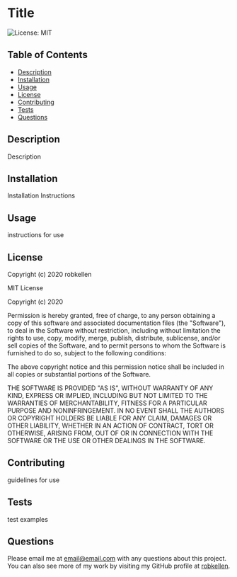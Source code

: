 
  # Title
  ![License: MIT](https://img.shields.io/badge/License-MIT-green.svg)
  
  ## Table of Contents
  * [Description](#description)
  * [Installation](#installation)
  * [Usage](#usage)
  * [License](#license)
  * [Contributing](#contributing)
  * [Tests](#tests)
  * [Questions](#questions)
    
  
  ## Description
  Description


  ## Installation 
  Installation Instructions

  ## Usage
  instructions for use

  ## License
  Copyright (c) 2020 robkellen
  
  MIT License

  Copyright (c) 2020 
    
  Permission is hereby granted, free of charge, to any person obtaining a copy of this software and associated documentation files (the "Software"), to deal in the Software without restriction, including without limitation the rights to use, copy, modify, merge, publish, distribute, sublicense, and/or sell copies of the Software, and to permit persons to whom the Software is furnished to do so, subject to the following conditions:
    
  The above copyright notice and this permission notice shall be included in all copies or substantial portions of the Software.
    
  THE SOFTWARE IS PROVIDED "AS IS", WITHOUT WARRANTY OF ANY KIND, EXPRESS OR IMPLIED, INCLUDING BUT NOT LIMITED TO THE WARRANTIES OF MERCHANTABILITY, FITNESS FOR A PARTICULAR PURPOSE AND NONINFRINGEMENT. IN NO EVENT SHALL THE AUTHORS OR COPYRIGHT HOLDERS BE LIABLE FOR ANY CLAIM, DAMAGES OR OTHER LIABILITY, WHETHER IN AN ACTION OF CONTRACT, TORT OR OTHERWISE, ARISING FROM, OUT OF OR IN CONNECTION WITH THE SOFTWARE OR THE USE OR OTHER DEALINGS IN THE SOFTWARE.

  ## Contributing
  guidelines for use

  ## Tests
  test examples
  
  ## Questions
  Please email me at email@email.com with any questions about this project.  You can also see more of my work by visiting my GitHub profile at [robkellen](https://github.com/robkellen).


